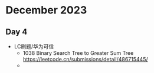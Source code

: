# December 2023 

## Day 4 

- LC刷题/华为可信
  - 1038 Binary Search Tree to Greater Sum Tree https://leetcode.cn/submissions/detail/486715445/
  - 